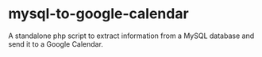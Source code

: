 # mysql-to-google-calendar
A standalone php script to extract information from a MySQL database and send it to a Google Calendar.
